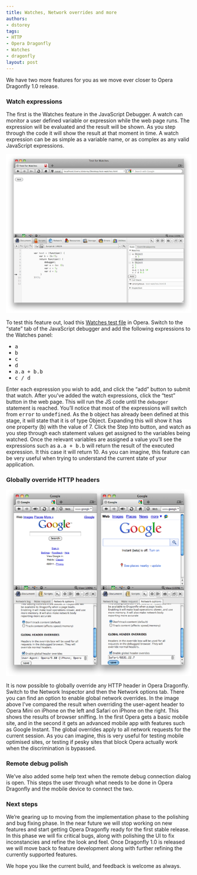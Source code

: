 ```yaml
---
title: Watches, Network overrides and more
authors:
- dstorey
tags:
- HTTP
- Opera Dragonfly
- Watches
- dragonfly
layout: post
---
```

<p>We have two more features for you as we move ever closer to Opera Dragonfly 1.0 release.</p>

<h3>Watch expressions</h3>

<p>The first is the Watches feature in the JavaScript Debugger. A watch can monitor a user defined variable or expression while the web page runs. The expression will be evaluated and the result will be shown. As you step through the code it will show the result at that moment in time. A watch expression can be as simple as a variable name, or as complex as any valid JavaScript expressions.</p>

<img src="/blog/watches-network-overrides-and-more/watches.png" alt="" />

<p>To test this feature out, load this <a href="http://people.opera.com/dstorey/dfl/test-watches.html">Watches test file</a> in Opera. Switch to the <q>state</q> tab of the JavaScript debugger and add the following expressions to the Watches panel:

<ul>
    <li><samp>a</samp></li>
    <li><samp>b</samp></li>
    <li><samp>c</samp></li>
    <li><samp>d</samp></li>
    <li><samp>a.a + b.b</samp></li>
   <li><samp>c / d</samp></li>
</ul>

<p>Enter each expression you wish to add, and click the <q>add</q> button to submit that watch. After you&#39;ve added the watch expressions, click the <q>test</q> button in the web page. This will run the JS code until the <code>debugger</code> statement is reached. You’ll notice that most of the expressions will switch from <samp>error</samp> to <samp>undefined</samp>. As the <samp>b</samp> object has already been defined at this stage, it will state that it is of type Object. Expanding this will show it has one property (<samp>b</samp>) with the value of 7. Click the Step Into button, and watch as you step through each statement values get assigned to the variables being watched. Once the relevant variables are assigned a value you’ll see the expressions such as <samp>a.a + b.b</samp> will return the result of the executed expression.  It this case it will return 10. As you can imagine, this feature can be very useful when trying to understand the current state of your application.</p>

<h3>Globally override HTTP headers</h3>

<img src="/blog/watches-network-overrides-and-more/iphonevsoperami.png" alt="" />

<p>It is now possible to globally override any HTTP header in Opera Dragonfly. Switch to the Network Inspector and then the Network options tab. There you can find an option to enable global network overrides. In the image above I&#39;ve compared the result when overriding the user-agent header to Opera Mini on iPhone on the left and Safari on iPhone on the right. This shows the results of browser sniffing. In the first Opera gets a basic mobile site, and in the second it gets an advanced mobile app with features such as Google Instant. The global overrides apply to all network requests for the current session. As you can imagine, this is very useful for testing mobile optimised sites, or testing if pesky sites that block Opera actually work when the discrimination is bypassed.</p>

<h3>Remote debug polish</h3>

<p>We’ve also added some help text when the remote debug connection dialog is open. This steps the user through what needs to be done in Opera Dragonfly and the mobile device to connect the two.</p>

<h3>Next steps</h3>

<p>We’re gearing up to moving from the implementation phase to the polishing and bug fixing phase. In the near future we will stop working on new features and start getting Opera Dragonfly ready for the first stable release. In this phase we will fix critical bugs, along with polishing the UI to fix inconstancies and refine the look and feel. Once Dragonfly 1.0 is released we will move back to feature development along with further refining the currently supported features.</p>

<p>We hope you like the current build, and feedback is welcome as always.</p>

</p>
